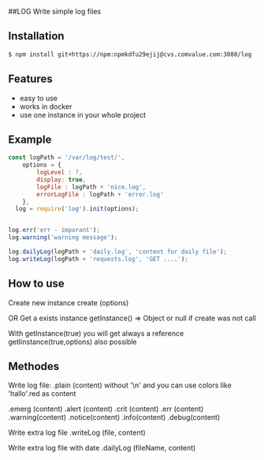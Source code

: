##LOG
Write simple log files


## Installation

```bash
$ npm install git+https://npm:npmkdfu29ejij@cvs.comvalue.com:3080/log
```

## Features

  * easy to use 
  * works in docker
  * use one instance in your whole project
  

## Example
```js
const logPath = '/var/log/test/',
    options = {
        logLevel : 7,
        display: true,
        logFile : logPath + 'nice.log',
        errorLogFile : logPath + 'error.log'
    },
  log = require('log').init(options);


log.err('err - imporant');
log.warning('warning message');

log.dailyLog(logPath + 'daily.log', 'content for daily file');
log.writeLog(logPath + 'requests.log', 'GET ....');

```


## How to use
Create new instance
    create (options)

OR
Get a exists instance
    getInstance()
    => Object or null if create was not call

With getInstance(true) you will get always a reference
    getIinstance(true,options) also possible



## Methodes
Write log file:
  .plain (content)
    without '\n' and you can use colors like 'hallo'.red as content

  .emerg (content)
  .alert (content)
  .crit (content)
  .err (content)
  .warning(content)
  .notice(content)
  .info(content)
  .debug(content)

Write extra log file
  .writeLog (file, content)
  
Write extra log file with date
  .dailyLog (fileName, content)